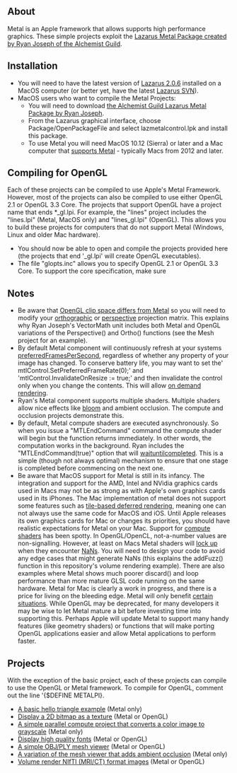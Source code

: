 ## About

Metal is an Apple framework that allows supports high performance graphics. These simple projects exploit the [Lazarus Metal Package created by Ryan Joseph of the Alchemist Guild](https://github.com/genericptr/Metal-Framework).

## Installation

 - You will need to have the latest version of [Lazarus 2.0.6](https://www.lazarus-ide.org/) installed on a MacOS computer (or better yet, have the latest [Lazarus SVN](http://wiki.lazarus.freepascal.org/Getting_Lazarus)).
 - MacOS users who want to compile the Metal Projects:
   *   You will need to download [the Alchemist Guild Lazarus Metal Package by Ryan Joseph](https://github.com/genericptr/Metal-Framework).
   *  From the Lazarus graphical interface, choose Package/OpenPackageFile and select lazmetalcontrol.lpk and install this package.
   *  To use Metal you will need MacOS 10.12 (Sierra) or later and a Mac computer that [supports Metal](https://support.apple.com/kb/SP765?locale=en_US) - typically Macs from 2012 and later.


## Compiling for OpenGL

Each of these projects can be compiled to use Apple's Metal Framework. However, most of the projects can also be compiled to use either OpenGL 2.1 or OpenGL 3.3 Core. The projects that support OpenGL have a project name that ends *_gl.lpi. For example, the "lines" project includes the "lines.lpi" (Metal, MacOS only) and "lines_gl.lpi" (OpenGL). This allows you to build these projects for computers that do not support Metal (Windows, Linux and older Mac hardware).

 - You should now be able to open and compile the projects provided here (the projects that end '_gl.lpi' will create OpenGL executables).
 - The file "glopts.inc" allows you to specify OpenGL 2.1 or OpenGL 3.3 Core. To support the core specification, make sure 

## Notes

 - Be aware that [OpenGL clip space differs from Metal](https://mellinoe.github.io/veldrid-docs/articles/backend-differences.html) so you will need to modify your [orthographic](https://stackoverflow.com/questions/36295339/metal-nothing-is-rendered-when-using-orthographic-projection-matrix#40856855) or [perspective](https://stackoverflow.com/questions/48311452/glkit-vs-metal-perspective-matrix-difference) projection matrix. This explains why Ryan Joseph's VectorMath unit includes both Metal and OpenGL variations of the Perspective() and Ortho() functions (see the Mesh project for an example).
 - By default Metal component will continuously refresh at your systems [preferredFramesPerSecond](https://developer.apple.com/documentation/metal/devices_and_commands?language=objc), regardless of whether any property of your image has changed. To conserve battery life, you may want to set the' mtlControl.SetPreferredFrameRate(0);' and 'mtlControl.InvalidateOnResize := true;' and then invalidate the control only when you change the contents. This will allow [on demand rendering](https://metashapes.com/blog/advanced-nsview-setup-opengl-metal-macos/).
 - Ryan's Metal component supports multiple shaders. Multiple shaders allow nice effects like [bloom](http://weblog.jamisbuck.org/2016/2/27/bloom-effect-in-metal.html) and ambient occlusion. The compute and occlusion projects demonstrate this.
  - By default, Metal compute shaders are executed asynchronously. So when you issue a "MTLEndCommand" command the compute shader will begin but the function returns immediately. In other words, the computation works in the background. Ryan includes the  "MTLEndCommand(true)" option that will [waituntilcompleted](https://developer.apple.com/documentation/metal/mtlcommandbuffer/1443039-waituntilcompleted). This is a simple (though not always optimal) mechanism to ensure that one stage is completed before commencing on the next one.
  - Be aware that MacOS support for Metal is still in its infancy. The integration and support for the AMD, Intel and NVidia graphics cards used in Macs may not be as strong as with Apple's own graphics cards used in its iPhones. The Mac implementation of metal does not support some features such as [tile-based deferred rendering](https://developer.apple.com/documentation/metal/advanced_techniques/deferred_lighting), meaning one can not always use the same code for MacOS and iOS. Until Apple releases its own graphics cards for Mac or changes its priorities, you should have realistic expectations for Metal on your Mac. Support for [compute shaders](https://www.fractalarchitect.net/blog/2017/10/is-it-time-to-remove-gpu-rendering-support-from-the-app/) has been spotty. In OpenGL/OpenCL, not-a-number values are non-signalling. However, at least on Macs Metal shaders will [lock up](https://www.fractalarchitect.net/blog/category/support/) when they encounter [NaNs](https://www.fractalarchitect.net/blog/2015/10/apple-are-you-going-to-fix-opencl-metal-compute-in-el-capitan/). You will need to design your code to avoid any edge cases that might generate NaNs (this explains the addFuzz() function in this repository's volume rendering example). There are also examples where Metal shows much poorer discard() and loop performance than more mature GLSL code running on the same hardware. Metal for Mac is clearly a work in progress, and there is a price for living on the bleeding edge. Metal will only benefit [certain situations](https://arstechnica.com/gadgets/2015/10/metal-performance-in-os-x-el-capitan-sometimes-great-often-mixed/). While OpenGL may be deprecated, for many developers it may be wise to let Metal mature a bit before investing time into supporting this. Perhaps Apple will update Metal to support many handy features (like geometry shaders) or functions that will make porting OpenGL applications easier and allow Metal applications to perform faster.

## Projects

With the exception of the basic project, each of these projects can compile to use the OpenGL or Metal framework. To compile for OpenGL, comment out the line '{$DEFINE METALPI}.

- [A basic hello triangle example](basic/) (Metal only)
- [Display a 2D bitmap as a texture](texture/) (Metal or OpenGL)
- [A simple parallel compute project that converts a color image to grayscale](compute) (Metal only)
- [Display high quality fonts](font/) (Metal or OpenGL) 
- [A simple OBJ/PLY mesh viewer](mesh/) (Metal or OpenGL)
- [A variation of the mesh viewer that adds ambient occlusion](occlusion/) (Metal only)
- [Volume render NIfTI (MRI/CT) format images](volumerender/) (Metal or OpenGL)
